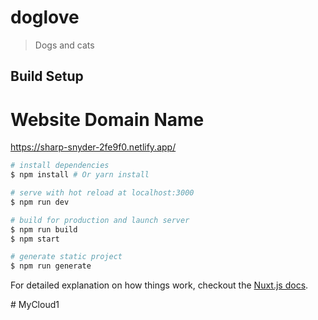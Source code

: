 # doglove

> Dogs and cats 

## Build Setup

# Website Domain Name
https://sharp-snyder-2fe9f0.netlify.app/

``` bash
# install dependencies
$ npm install # Or yarn install

# serve with hot reload at localhost:3000
$ npm run dev

# build for production and launch server
$ npm run build
$ npm start

# generate static project
$ npm run generate
```

For detailed explanation on how things work, checkout the [Nuxt.js docs](https://github.com/nuxt/nuxt.js).

#   M y C l o u d 1 
 
 